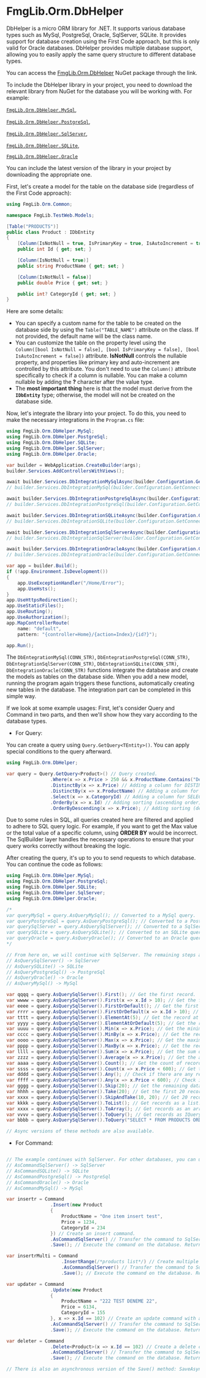 
# FmgLib.Orm.DbHelper

DbHelper is a micro ORM library for .NET. It supports various database types such as MySql, PostgreSql, Oracle, SqlServer, SQLite. It provides support for database creation using the First Code approach, but this is only valid for Oracle databases. DbHelper provides multiple database support, allowing you to easily apply the same query structure to different database types.

You can access the [FmgLib.Orm.DbHelper](https://www.nuget.org/packages/FmgLib.Orm.DbHelper) NuGet package through the link.

To include the DbHelper library in your project, you need to download the relevant library from NuGet for the database you will be working with. For example:

[`FmgLib.Orm.DbHelper.MySql`](https://www.nuget.org/packages/FmgLib.Orm.DbHelper.MySql),

[`FmgLib.Orm.DbHelper.PostgreSql`](https://www.nuget.org/packages/FmgLib.Orm.DbHelper.PostgreSql),

[`FmgLib.Orm.DbHelper.SqlServer`](https://www.nuget.org/packages/FmgLib.Orm.DbHelper.SqlServer),

[`FmgLib.Orm.DbHelper.SQLite`](https://www.nuget.org/packages/FmgLib.Orm.DbHelper.SQLite),

[`FmgLib.Orm.DbHelper.Oracle`](https://www.nuget.org/packages/FmgLib.Orm.DbHelper.Oracle)

You can include the latest version of the library in your project by downloading the appropriate one.

First, let's create a model for the table on the database side (regardless of the First Code approach):

```csharp
using FmgLib.Orm.Common;

namespace FmgLib.TestWeb.Models;

[Table("PRODUCTS")]
public class Product : IDbEntity
{
    [Column(IsNotNull = true, IsPrimaryKey = true, IsAutoIncrement = true)]
    public int Id { get; set; }

    [Column(IsNotNull = true)]
    public string ProductName { get; set; }

    [Column(IsNotNull = false)]
    public double Price { get; set; }

    public int? CategoryId { get; set; }
}
```
Here are some details:
-  You can specify a custom name for the table to be created on the database side by using the `Table("TABLE_NAME")` attribute on the class. If not provided, the default name will be the class name.
-  You can customize the table on the property level using the `Column([bool IsNotNull = false], [bool IsPrimaryKey = false], [bool IsAutoIncrement = false])` attribute. **IsNotNull** controls the nullable property, and properties like primary key and auto-increment are controlled by this attribute. You don't need to use the `Column()` attribute specifically to check if a column is nullable. You can make a column nullable by adding the **?** character after the value type. 
-  The **most important thing** here is that the model must derive from the **`IDbEntity`** type; otherwise, the model will not be created on the database side.

Now, let's integrate the library into your project. To do this, you need to make the necessary integrations in the `Program.cs` file:
```csharp
using FmgLib.Orm.DbHelper.MySql;
using FmgLib.Orm.DbHelper.PostgreSql;
using FmgLib.Orm.DbHelper.SQLite;
using FmgLib.Orm.DbHelper.SqlServer;
using FmgLib.Orm.DbHelper.Oracle;

var builder = WebApplication.CreateBuilder(args);
builder.Services.AddControllersWithViews();

await builder.Services.DbIntegrationMySqlAsync(builder.Configuration.GetConnectionString("MYSQL")); // OR
// builder.Services.DbIntegrationMySql(builder.Configuration.GetConnectionString("MYSQL")); // Asynchronous and synchronous usage is up to your preference.

await builder.Services.DbIntegrationPostgreSqlAsync(builder.Configuration.GetConnectionString("POSTGRESQL")); // OR
// builder.Services.DbIntegrationPostgreSql(builder.Configuration.GetConnectionString("POSTGRESQL")); // Asynchronous and synchronous usage is up to your preference.

await builder.Services.DbIntegrationSQLiteAsync(builder.Configuration.GetConnectionString("SQLITE")); // OR
// builder.Services.DbIntegrationSQLite(builder.Configuration.GetConnectionString("SQLITE")); // Asynchronous and synchronous usage is up to your preference.

await builder.Services.DbIntegrationSqlServerAsync(builder.Configuration.GetConnectionString("SQLSERVER")); // OR
// builder.Services.DbIntegrationSqlServer(builder.Configuration.GetConnectionString("SQLSERVER")); // Asynchronous and synchronous usage is up to your preference.

await builder.Services.DbIntegrationOracleAsync(builder.Configuration.GetConnectionString("ORACLE")); // OR
// builder.Services.DbIntegrationOracle(builder.Configuration.GetConnectionString("ORACLE")); // Asynchronous and synchronous usage is up to your preference.

var app = builder.Build();
if (!app.Environment.IsDevelopment())
{
    app.UseExceptionHandler("/Home/Error");
    app.UseHsts();
}
app.UseHttpsRedirection();
app.UseStaticFiles();
app.UseRouting();
app.UseAuthorization();
app.MapControllerRoute(
    name: "default",
    pattern: "{controller=Home}/{action=Index}/{id?}");

app.Run();
```

The `DbEntegrationMySql(CONN_STR)`, `DbEntegrationPostgreSql(CONN_STR)`, `DbEntegrationSqlServer(CONN_STR)`, `DbEntegrationSQLite(CONN_STR)`, `DbEntegrationOracle(CONN_STR)` functions integrate the database and create the models as tables on the database side. When you add a new model, running the program again triggers these functions, automatically creating new tables in the database. The integration part can be completed in this simple way.

If we look at some example usages:
First, let's consider Query and Command in two parts, and then we'll show how they vary according to the database types.

-  For Query:

You can create a query using `Query.GetQuery<TEntity>()`. You can apply special conditions to the query afterward.

```csharp
using FmgLib.Orm.DbHelper;

var query = Query.GetQuery<Product>() // Query created.
                .Where(x => x.Price > 250 && x.ProductName.Contains("Dene")) // Filtering applied.
                .DistinctBy(x => x.Price) // Adding a column for DISTINCT.
                .DistinctBy(x => x.ProductName) // Adding a column for DISTINCT.
                .Select(x => x.CategoryId) // Adding a column for SELECT.
                .OrderBy(x => x.Id) // Adding sorting (ascending order).
                .OrderByDescending(x => x.Price); // Adding sorting (descending order).
```

Due to some rules in SQL, all queries created here are filtered and applied to adhere to SQL query logic. For example, if you want to get the Max value or the total value of a specific column, using **ORDER BY** would be incorrect. The SqlBuilder layer handles the necessary operations to ensure that your query works correctly without breaking the logic.

After creating the query, it's up to you to send requests to which database. You can continue the code as follows:
```csharp
using FmgLib.Orm.DbHelper.MySql;
using FmgLib.Orm.DbHelper.PostgreSql;
using FmgLib.Orm.DbHelper.SQLite;
using FmgLib.Orm.DbHelper.SqlServer;
using FmgLib.Orm.DbHelper.Oracle;

/*
var queryMySql = query.AsQueryMySql(); // Converted to a MySql query.
var queryPostgreSql = query.AsQueryPostgreSql(); // Converted to a PostgreSql query.
var querySqlServer = query.AsQuerySqlServer(); // Converted to a SqlServer query.
var querySQLite = query.AsQuerySQLite(); // Converted to an SQLite query.
var queryOracle = query.AsQueryOracle(); // Converted to an Oracle query.
*/

// From here on, we will continue with SqlServer. The remaining steps are the same for other database types. You only need to call the relevant method instead of AsQueryMySql(). The methods are listed above.
// AsQuerySqlServer() -> SqlServer
// AsQuerySQLite() -> SQLite
// AsQueryPostgreSql() -> PostgreSql
// AsQueryOracle() -> Oracle
// AsQueryMySql() -> MySql

var qqqq = query.AsQuerySqlServer().First(); // Get the first record.
var wwww = query.AsQuerySqlServer().First(x => x.Id > 10); // Get the first record with an additional filter.
var eeee = query.AsQuerySqlServer().FirstOrDefault(); // Get the first record or create a default one if it doesn't exist.
var rrrr = query.AsQuerySqlServer().FirstOrDefault(x => x.Id > 10); // Get the first record with an additional filter or create a default one if it doesn't exist.
var tttt = query.AsQuerySqlServer().ElementAt(5); // Get the record at index 5.
var yyyy = query.AsQuerySqlServer().ElementAtOrDefault(5); // Get the record at index 5 or create a default one if it doesn't exist.
var uuuu = query.AsQuerySqlServer().Min(x => x.Price); // Get the minimum value in the specified column.
var cccc = query.AsQuerySqlServer().MinBy(x => x.Price); // Get the record with the minimum value in the specified column.
var oooo = query.AsQuerySqlServer().Max(x => x.Price); // Get the maximum value in the specified column.
var pppp = query.AsQuerySqlServer().MaxBy(x => x.Price); // Get the record with the maximum value in the specified column.
var llll = query.AsQuerySqlServer().Sum(x => x.Price); // Get the sum of values in the specified column.
var zzzz = query.AsQuerySqlServer().Average(x => x.Price); // Get the average of values in the specified column.
var aaaa = query.AsQuerySqlServer().Count(); // Get the count of records.
var ssss = query.AsQuerySqlServer().Count(x => x.Price < 600); // Get the count of records with an additional filter.
var dddd = query.AsQuerySqlServer().Any(); // Check if there are any records (true/false).
var ffff = query.AsQuerySqlServer().Any(x => x.Price < 600); // Check if there are any records with an additional filter (true/false).
var gggg = query.AsQuerySqlServer().Skip(20); // Get the remaining data by skipping 20 records.
var hhhh = query.AsQuerySqlServer().Take(20); // Get the first 20 records.
var xxxx = query.AsQuerySqlServer().SkipAndTake(10, 20); // Get 20 records starting from the 10th record.
var kkkk = query.AsQuerySqlServer().ToList(); // Get records as a list.
var xxxx = query.AsQuerySqlServer().ToArray(); // Get records as an array.
var vvvv = query.AsQuerySqlServer().ToQuery(); // Get records as IQueryable.
var bbbb = query.AsQuerySqlServer().ToQuery("SELECT * FROM PRODUCTS ORDER BY Price DESC"); // Get the result of the SQL query provided as a parameter, independent of previous queries, as IQueryable.

// Async versions of these methods are also available.
```
-  For Command:
```csharp

// The example continues with SqlServer. For other databases, you can use the relevant method instead of AsCommandSqlServer(). There are no differences in the remaining processes.
// AsCommandSqlServer() -> SqlServer
// AsCommandSQLite() -> SQLite
// AsCommandPostgreSql() -> PostgreSql
// AsCommandOracle() -> Oracle
// AsCommandMySql() -> MySql

var insertr = Command
                .Insert(new Product
                {
                    ProductName = "One item insert test",
                    Price = 1234,
                    CategoryId = 234
                }) // Create an insert command.
                .AsCommandSqlServer() // Transfer the command to SqlServer.
                .Save(); // Execute the command on the database. Returns an int value.

var insertrMulti = Command
                    .InsertRange(/*products list*/) // Create multiple insert commands by sending a list.
                    .AsCommandSqlServer() // Transfer the command to SqlServer.
                    .Save(); // Execute the command on the database. Returns an int value.

var updater = Command
                .Update(new Product
                {
                    ProductName = "222 TEST DENEME 22",
                    Price = 6134,
                    CategoryId = 155
                }, x => x.Id == 102) // Create an update command with a filter.
                .AsCommandSqlServer() // Transfer the command to SqlServer.
                .Save(); // Execute the command on the database. Returns an int value.

var deleter = Command
                .Delete<Product>(x => x.Id == 102) // Create a delete command with a filter.
                .AsCommandSqlServer() // Transfer the command to SqlServer.
                .Save(); // Execute the command on the database. Returns an int value.

// There is also an asynchronous version of the Save() method: SaveAsync().
```
